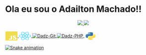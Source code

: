 #  Ola eu sou o Adailton Machado!!
<div align="center">
  <a href="https://github.com/amachado22">
  <img height="180em" src="https://github-readme-stats.vercel.app/api?username=amachado22&show_icons=true&theme=algolia&include_all_commits=true&count_private=true"/>
  <img height="180em" src="https://github-readme-stats.vercel.app/api/top-langs/?username=amachado22&layout=compact&langs_count=7&theme=algolia"/>
</div>
<div style="display: inline_block"><br>
  <img align="center" alt="Dadz-Js" height="30" width="40" src="https://raw.githubusercontent.com/devicons/devicon/master/icons/javascript/javascript-plain.svg">
  <img align="center" alt="Dadz-React" height="30" width="40" src="https://raw.githubusercontent.com/devicons/devicon/master/icons/react/react-original.svg">
  <img align="center" alt="Dadz-Git" height="30" width="40" src="https://raw.githubusercontent.com/jmnote/z-icons/master/svg/git.svg">
  <img align="center" alt="Dadz-PHP" height="30" width="40" src="https://raw.githubusercontent.com/jmnote/z-icons/master/svg/php.svg">
  <img align="center" alt="Dadz-Python" height="30" width="40" src="https://raw.githubusercontent.com/devicons/devicon/master/icons/python/python-original.svg">
</div>
  
 
<div> 
 
  ![Snake animation](https://github.com/amachado22/amachado22/blob/output/github-contribution-grid-snake.svg)
 
</div>
